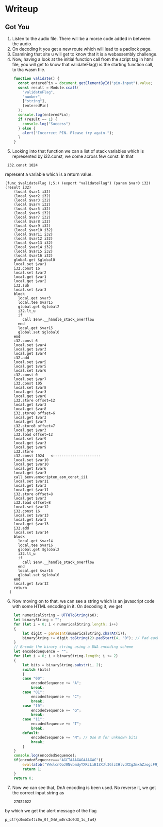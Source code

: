 # Writeup

## Got You

1) Listen to the audio file. There will be a morse code added in between the audio.
2) On decoding it you get a new route which will lead to a padlock page.
3) Examining that site u will get to know that it is a webassembly challenge.
4) Now, having a look at the initial function call from the script tag in html file, you will get to know that validateFlag() is the starting function call, to tha wasm file.
``` js
    function validate() {
      const enteredPin = document.getElementById("pin-input").value;
      const result = Module.ccall(
        "validateFlag",
        "number",
        ["string"],
        [enteredPin]
      );
      console.log(enteredPin);
      if (result == 1) {
        console.log("Success")
      } else {
        alert("Incorrect PIN. Please try again.");
      }
    }
```
5) Looking into that function we can a list of stack variables which is represented by i32.const, we come across few const. In that
```
 i32.const 1024
``` 
represent a variable which is a return value.

``` wasm
(func $validateFlag (;5;) (export "validateFlag") (param $var0 i32) (result i32)
    (local $var1 i32)
    (local $var2 i32)
    (local $var3 i32)
    (local $var4 i32)
    (local $var5 i32)
    (local $var6 i32)
    (local $var7 i32)
    (local $var8 i32)
    (local $var9 i32)
    (local $var10 i32)
    (local $var11 i32)
    (local $var12 i32)
    (local $var13 i32)
    (local $var14 i32)
    (local $var15 i32)
    (local $var16 i32)
    global.get $global0
    local.set $var1
    i32.const 16
    local.set $var2
    local.get $var1
    local.get $var2
    i32.sub
    local.set $var3
    block
      local.get $var3
      local.tee $var15
      global.get $global2
      i32.lt_u
      if
        call $env.__handle_stack_overflow
      end
      local.get $var15
      global.set $global0
    end
    i32.const 6
    local.set $var4
    local.get $var3
    local.get $var4
    i32.add
    local.set $var5
    local.get $var5
    local.set $var6
    i32.const 0
    local.set $var7
    i32.const 105
    local.set $var8
    local.get $var3
    local.get $var0
    i32.store offset=12
    local.get $var3
    local.get $var8
    i32.store8 offset=6
    local.get $var3
    local.get $var7
    i32.store8 offset=7
    local.get $var3
    i32.load offset=12
    local.set $var9
    local.get $var3
    local.get $var9
    i32.store
    i32.const 1024   <----------------------
    local.set $var10
    local.get $var10
    local.get $var6
    local.get $var3
    call $env.emscripten_asm_const_iii
    local.set $var11
    local.get $var3
    local.get $var11
    i32.store offset=8
    local.get $var3
    i32.load offset=8
    local.set $var12
    i32.const 16
    local.set $var13
    local.get $var3
    local.get $var13
    i32.add
    local.set $var14
    block
      local.get $var14
      local.tee $var16
      global.get $global2
      i32.lt_u
      if
        call $env.__handle_stack_overflow
      end
      local.get $var16
      global.set $global0
    end
    local.get $var12
    return
  )
```

6) Now moving on to that, we can see a string which is an javascript code with some HTML encoding in it. On decoding it, we get
``` js
    let numericalString = UTF8ToString($0);
    let binaryString = "";
    for (let i = 0; i < numericalString.length; i++)
    {
        let digit = parseInt(numericalString.charAt(i));
        binaryString += digit.toString(2).padStart(4, "0"); // Pad each digit with zeros to make it 4 bits long
    }
    // Encode the binary string using a DNA encoding scheme
    let encodedSequence = "";
    for (let i = 0; i < binaryString.length; i += 2)
    {
        let bits = binaryString.substr(i, 2);
        switch (bits)
        {
        case "00":
            encodedSequence += "A";
            break;
        case "01":
            encodedSequence += "C";
            break;
        case "10":
            encodedSequence += "G";
            break;
        case "11":
            encodedSequence += "T";
            break;
        default:
            encodedSequence += "N"; // Use N for unknown bits
            break;
        }
    }
    console.log(encodedSequence);
    if(encodedSequence==="AGCTAAAGAGAAAGAG"){
        eval(atob('YWxlcnQoJ0NvbmdyYXRzLiBIZXJlIGlzIHlvdXIgZmxhZzogcF9jdGZ7YzBtYkluNHRpMG5fMGZfRDRBX20wcnMzYzBkM18xc19mdTR9Jyk7'));
        return 1;
    }
    return 0;
```

7) Now we can see that, DnA encoding is been used. No reverse it, we get the correct input string as
```
    27022022
```
by which we get the alert message of the flag

```
p_ctf{c0mbIn4ti0n_0f_D4A_m0rs3c0d3_1s_fu4}
```